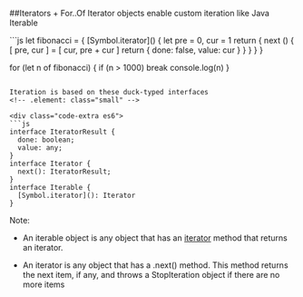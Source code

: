 ##Iterators + For..Of
Iterator objects enable custom iteration like Java Iterable
<!-- .element: class="small" -->

<div class="code-extra es6">
```js
let fibonacci = {
    [Symbol.iterator]() {
        let pre = 0, cur = 1
        return {
           next () {
               [ pre, cur ] = [ cur, pre + cur ]
               return { done: false, value: cur }
           }
        }
    }
}

for (let n of fibonacci) {
    if (n > 1000)
        break
    console.log(n)
}
```

Iteration is based on these duck-typed interfaces
<!-- .element: class="small" -->

<div class="code-extra es6">
```js
interface IteratorResult {
  done: boolean;
  value: any;
}
interface Iterator {
  next(): IteratorResult;
}
interface Iterable {
  [Symbol.iterator](): Iterator
}
```

Note:
- An iterable object is any object that has an [iterator]() method that returns an iterator.

- An iterator is any object that has a .next() method. This method returns the next item, if any, and throws a StopIteration object if there are no more items
